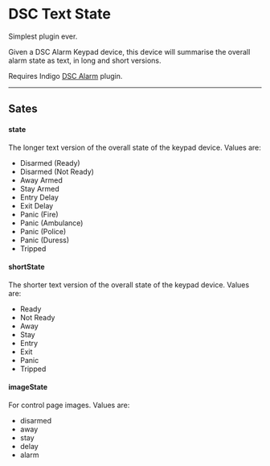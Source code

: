 # DSC Text State

Simplest plugin ever.

Given a DSC Alarm Keypad device, this device will summarise the overall alarm state as text, in long and short versions. 

Requires Indigo [DSC Alarm](https://github.com/IndigoDomotics/DSC-Alarm) plugin.

---

## Sates

#### state

The longer text version of the overall state of the keypad device.  Values are:

* Disarmed (Ready)
* Disarmed (Not Ready)
* Away Armed
* Stay Armed
* Entry Delay
* Exit Delay
* Panic (Fire)
* Panic (Ambulance)
* Panic (Police)
* Panic (Duress)
* Tripped

#### shortState

The shorter text version of the overall state of the keypad device.  Values are:

* Ready
* Not Ready
* Away
* Stay
* Entry
* Exit
* Panic
* Tripped

#### imageState

For control page images.  Values are:

* disarmed
* away
* stay
* delay
* alarm

